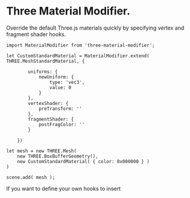 
# Three Material Modifier.

Override the default Three.js materials quickly by specifying
vertex and fragment shader hooks.


```
import MaterialModifier from 'three-material-modifier';

let CustomStandardMaterial = MaterialModifier.extend( THREE.MeshStandardMaterial, {

        uniforms: {
            newUniform: {
                type: 'vec3',
                value: 0
            }
        },
        vertexShader: {
            preTransform: ''
        },
        fragmentShader: {
            postFragColor: ''
        }

    })

let mesh = new THREE.Mesh(
    new THREE.BoxBufferGeometry(),
    new CustomStandardMaterial( { color: 0x000000 } )    
)

scene.add( mesh );

```


If you want to define your own hooks to insert
